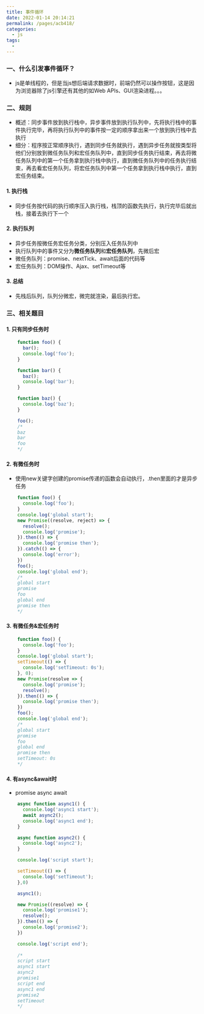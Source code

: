 ```yaml
---
title: 事件循环
date: 2022-01-14 20:14:21
permalink: /pages/acb418/
categories:
  - js
tags:
  - 
---
```


### 一、什么引发事件循环？
- js是单线程的，但是当js想后端请求数据时，前端仍然可以操作按钮，这是因为浏览器除了js引擎还有其他的如Web APIs、GUI渲染进程。。。
### 二、规则
- 概述：同步事件放到执行栈中，异步事件放到执行队列中，先将执行栈中的事件执行完毕，再将执行队列中的事件按一定的顺序拿出来一个放到执行栈中去执行
- 细分：程序按正常顺序执行，遇到同步任务就执行，遇到异步任务就按类型将他们分别放到微任务队列和宏任务队列中，直到同步任务执行结束，再去将微任务队列中的第一个任务拿到执行栈中执行，直到微任务队列中的任务执行结束，再去看宏任务队列，将宏任务队列中第一个任务拿到执行栈中执行，直到宏任务结束。
#### 1. 执行栈
- 同步任务按代码的执行顺序压入执行栈，栈顶的函数先执行，执行完毕后就出栈，接着去执行下一个
#### 2. 执行队列
- 异步任务按微任务宏任务分类，分别压入任务队列中
- 执行队列中的事件又分为**微任务队列**和**宏任务队列**，先微后宏
- 微任务队列：promise、nextTick、await后面的代码等
- 宏任务队列：DOM操作、Ajax、setTimeout等
#### 3. 总结
- 先栈后队列，队列分微宏，微完就渲染，最后执行宏。
### 三、相关题目
#### 1. 只有同步任务时
```javascript
    function foo() {
      bar();
      console.log('foo');
    }

    function bar() {
      baz();
      console.log('bar');
    }

    function baz() {
      console.log('baz');
    }

    foo();
    /*
    baz
    bar
    foo
    */ 
```
#### 2. 有微任务时
- 使用new关键字创建的promise传递的函数会自动执行，.then里面的才是异步任务
```javascript
    function foo() {
      console.log('foo');
    }
    console.log('global start');
    new Promise((resolve, reject) => {
      resolve();
      console.log('promise');
    }).then(() => {
      console.log('promise then');
    }).catch(() => {
      console.log('error');
    })
    foo();
    console.log('global end');
    /*
    global start
    promise
    foo
    global end
    promise then
    */
```
#### 3. 有微任务&宏任务时
```javascript
    function foo() {
      console.log('foo');
    }
    console.log('global start');
    setTimeout(() => {
      console.log('setTimeout: 0s');
    }, 0);
    new Promise(resolve => {
      console.log('promise');
      resolve();
    }).then(() => {
      console.log('promise then');
    })
    foo();
    console.log('global end');
    /*
    global start
    promise
    foo
    global end
    promise then
    setTimeout: 0s
    */
```
#### 4. 有async&await时
- promise async await
```javascript
    async function async1() {
      console.log('async1 start');
      await async2();
      console.log('async1 end');
    }

    async function async2() {
      console.log('async2');
    }

    console.log('script start');

    setTimeout(() => {
      console.log('setTimeout');
    },0)

    async1();

    new Promise((resolve) => {
      console.log('promise1');
      resolve();
    }).then(() => {
      console.log('promise2');
    })

    console.log('script end');
    
    /*
    script start
    async1 start
    async2
    promise1
    script end
    async1 end
    promise2
    setTimeout
    */
```